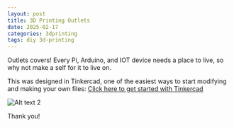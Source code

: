 ```yaml
---
layout: post
title: 3D Printing Outlets
date: 2025-02-17
categories: 3dprinting
tags: diy 3d-printing
---
```


Outlets covers! Every Pi, Arduino, and IOT device needs a place to live, so why not make a self for it to live on.

This was designed in Tinkercad, one of the easiest ways to start modifying and making your own files: [Click here to get started with Tinkercad](https://www.tinkercad.com/)

![Alt text 2](https://32bitwave.github.io/32bitcoffee/images/outletShelf1.png)

Thank you!
